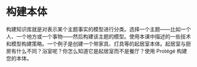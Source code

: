 # 构建本体

构建知识库就是对表示某个主题事实的模型进行分类。选择一个主题——比如一个人、一个地方或一个事物——然后构建该主题的模型。使用本课中描述的一些技术和模型构建策略。一个例子是创建一个带家具、灯具等的起居室本体。起居室与厨房有什么不同？浴室呢？你怎么知道它是起居室而不是餐厅？使用 Protégé 构建您的本体。
